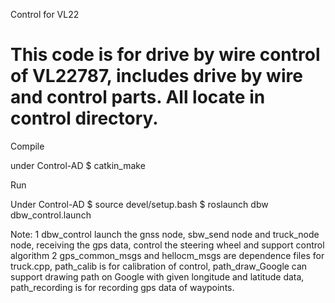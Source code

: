 Control for VL22

# This code is for drive by wire control of VL22787, includes drive by wire and control parts. All locate in control directory.

Compile 

under Control-AD $ catkin_make

Run

Under Control-AD  $ source devel/setup.bash
		   $ roslaunch dbw dbw_control.launch
	
		   
Note: 1 dbw_control launch the gnss node, sbw_send node and truck_node node, receiving the gps data, control the steering wheel and support control algorithm
      2 gps_common_msgs and hellocm_msgs are dependence files for truck.cpp, path_calib is for calibration of control, path_draw_Google can support drawing path on Google with given longitude and latitude data, path_recording is for recording gps data of waypoints.

